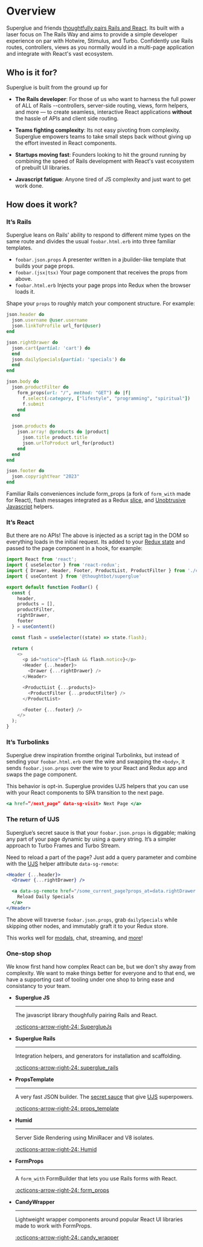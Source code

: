 # Overview

Superglue and friends [thoughtfully pairs Rails and React]. Its built with a
laser focus on The Rails Way and aims to provide a simple developer experience
on par with Hotwire, Stimulus, and Turbo. Confidently use Rails routes,
controllers, views as you normally would in a multi-page application and
integrate with React's vast ecosystem.

## Who is it for?

Superglue is built from the ground up for

- **The Rails developer**: For those of us who want to harness the full power
  of ALL of Rails --controllers, server-side routing, views, form helpers,
  and more — to create seamless, interactive React applications **without** the
  hassle of APIs and client side routing.

- **Teams fighting complexity**: Its not easy pivoting from complexity.
  Superglue empowers teams to take small steps back without giving up the
  effort invested in React components.

- **Startups moving fast**: Founders looking to hit the ground running by
  combining the speed of Rails development with React's vast ecosystem of
  prebuilt UI libraries.

- **Javascript fatigue**: Anyone tired of JS complexity and just want to get
  work done.


## How does it work?

### It’s Rails

Superglue leans on Rails' ability to respond to different mime types on the
same route and divides the usual `foobar.html.erb` into three familiar
templates.

- `foobar.json.props` A presenter written in a jbuilder-like template that
  builds your page props.
- `foobar.(jsx|tsx)` Your page component that receives the props from above.
- `foobar.html.erb` Injects your page props into Redux when the browser loads
  it.

Shape your `props` to roughly match your component structure. For example:

```ruby
json.header do
  json.username @user.username
  json.linkToProfile url_for(@user)
end

json.rightDrawer do
  json.cart(partial: 'cart') do
  end
  json.dailySpecials(partial: 'specials') do
  end
end

json.body do
  json.productFilter do
    form_props(url: "/", method: "GET") do |f|
      f.select(:category, ["lifestyle", "programming", "spiritual"])
      f.submit
    end
  end

  json.products do
    json.array! @products do |product|
      json.title product.title
      json.urlToProduct url_for(product)
    end
  end
end

json.footer do
  json.copyrightYear "2023"
end
```

Familiar Rails conveniences include form_props (a fork of `form_with` made for React),
flash messages integrated as a Redux [slice], and [Unobtrusive Javascript][UJS] helpers.

### It’s React

But there are no APIs! The above is injected as a script tag in the DOM so everything
loads in the initial request. Its added to your [Redux state] and passed to
the page component in a hook, for example:

```js
import React from 'react';
import { useSelector } from 'react-redux';
import { Drawer, Header, Footer, ProductList, ProductFilter } from './components';
import { useContent } from '@thoughtbot/superglue'

export default function FooBar() {
  const {
    header,
    products = [],
    productFilter,
    rightDrawer,
    footer
  } = useContent()

  const flash = useSelector((state) => state.flash);

  return (
    <>
      <p id="notice">{flash && flash.notice}</p>
      <Header {...header}>
        <Drawer {...rightDrawer} />
      </Header>

      <ProductList {...products}>
        <ProductFilter {...productFilter} />
      </ProductList>

      <Footer {...footer} />
    </>
  );
}
```

### It’s Turbolinks

Superglue drew inspiration fromthe original Turbolinks, but instead of sending
your `foobar.html.erb` over the wire and swapping the `<body>`, it sends
`foobar.json.props` over the wire to your React and Redux app and swaps the
page component.

This behavior is opt-in. Superglue provides UJS helpers that you can use with
your React components to SPA transition to the next page.

```jsx
<a href=”/next_page” data-sg-visit> Next Page </a>
```

### The return of UJS

Superglue’s secret sauce is that your `foobar.json.props` is diggable; making
any part of your page dynamic by using a query string. It’s a simpler approach
to Turbo Frames and Turbo Stream.

Need to reload a part of the page? Just add a query parameter and combine with
the [UJS] helper attribute `data-sg-remote`:

```jsx
<Header {...header}>
  <Drawer {...rightDrawer} />

  <a data-sg-remote href="/some_current_page?props_at=data.rightDrawer.dailySpecials">
    Reload Daily Specials
  </a>
</Header>
```

The above will traverse `foobar.json.props`, grab `dailySpecials` while
skipping other nodes, and immutably graft it to your Redux store.

This works well for [modals], chat, streaming, and [more]!

[secret sauce]: digging.md
[UJS]: ujs.md

### One-stop shop

We know first hand how complex React can be, but we don't shy away from
complexity. We want to make things better for everyone and to that end, we have
a supporting cast of tooling under one shop to bring ease and consistancy to
your team.

<div class="grid cards" markdown>

-   __Superglue JS__

    ---

    The javascript library thoughfully pairing Rails and React.

    [:octicons-arrow-right-24: SuperglueJs](https://github.com/thoughtbot/superglue)


-   __Superglue Rails__

    ---

    Integration helpers, and generators for installation and scaffolding.

    [:octicons-arrow-right-24: superglue_rails](https://github.com/thoughtbot/superglue/tree/main/superglue_rails)

-   __PropsTemplate__

    ---

    A very fast JSON builder. The [secret sauce] that give [UJS] superpowers.

    [:octicons-arrow-right-24: props_template](https://github.com/thoughtbot/props_template)


-   __Humid__

    ---

    Server Side Rendering using MiniRacer and V8 isolates.

    [:octicons-arrow-right-24: Humid](recipes/ssr.md)

-   __FormProps__

    ---

    A `form_with` FormBuilder that lets you use Rails forms with React.

    [:octicons-arrow-right-24: form_props](https://github.com/thoughtbot/form_props)

-   __CandyWrapper__

    ---

    Lightweight wrapper components around popular React UI libraries made to work with
    FormProps.


    [:octicons-arrow-right-24: candy_wrapper](https://github.com/thoughtbot/candy_wrapper)

</div>


[Redux state]: ./redux-state-shape.md
[modals]: recipes/modals.md
[more]: recipes/
[slice]: ./cross-cutting-concerns.md#slices
[thoughtfully pairs Rails and React]: https://thoughtbot.com/blog/superglue-1-0-react-rails-a-new-era-of-thoughtfulness
